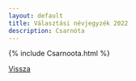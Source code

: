 ```yaml
---
layout: default
title: Választási névjegyzék 2022
description: Csarnóta
---
```


{% include Csarnoota.html %}

[Vissza](./)